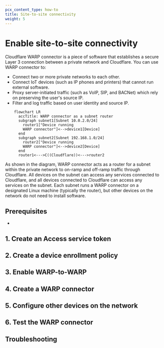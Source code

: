 ```yaml
---
pcx_content_type: how-to
title: Site-to-site connectivity
weight: 5
---
```


# Enable site-to-site connectivity

Cloudflare WARP connector is a piece of software that establishes a secure Layer 3 connection between a private network and Cloudflare. You can use WARP connector to:

- Connect two or more private networks to each other.
- Connect IoT devices (such as IP phones and printers) that cannot run external software.
- Proxy server-initiated traffic (such as VoIP, SIP, and BACNet) which rely on preserving the user's source IP.
- Filter and log traffic based on user identity and source IP.

```mermaid
    flowchart LR
      accTitle: WARP connector as a subnet router
      subgraph subnet1[Subnet 10.0.2.0/24]
        router1["Device running 
        WARP connector"]<-->device1[Device]
      end
      subgraph subnet2[Subnet 192.168.1.0/24]
        router2["Device running 
        WARP connector"]<-->device2[Device]
      end
      router1<--->C((Cloudflare))<--->router2

```

As shown in the diagram, WARP connector acts as a router for a subnet within the private network to on-ramp and off-ramp traffic through Cloudflare. All devices on the subnet can access any services connected to Cloudflare, and all devices connected to Cloudflare can access any services on the subnet. Each subnet runs a WARP connector on a designated Linux machine (typically the router), but other devices on the network do not need to install software.

## Prerequisites

- 

## 1. Create an Access service token

## 2. Create a device enrollment policy

## 3. Enable WARP-to-WARP

## 4. Create a WARP connector

## 5. Configure other devices on the network

## 6. Test the WARP connector

## Troubleshooting